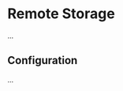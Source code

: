 # Remote Storage

<!-- What it is -->

...

<!-- Remote storage can also save space in your local environment. -->

## Configuration

...
